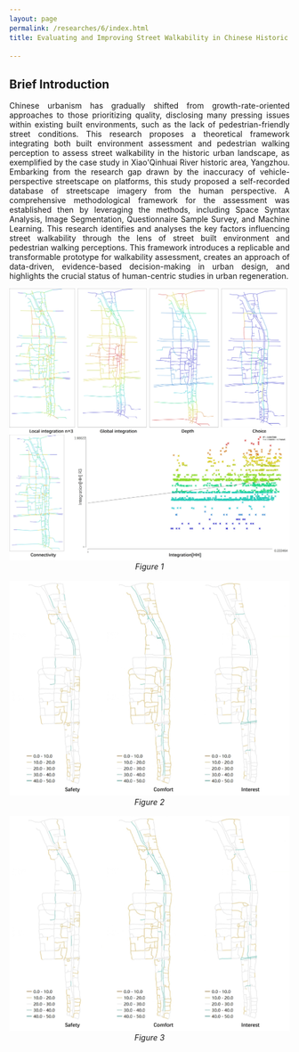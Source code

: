 ```yaml
---
layout: page
permalink: /researches/6/index.html
title: Evaluating and Improving Street Walkability in Chinese Historic Urban Landscape _ A case study of the Xiao'Qinhuai River historic area in Yangzhou

---
```


##  Brief Introduction

<p style="text-align: justify;"> 
 Chinese urbanism has gradually shifted from growth-rate-oriented approaches to those prioritizing quality, disclosing many pressing issues within existing built environments, such as the lack of pedestrian-friendly street conditions. This research proposes a theoretical framework integrating both built environment assessment and pedestrian walking perception to assess street walkability in the historic urban landscape, as exemplified by the case study in Xiao'Qinhuai River historic area, Yangzhou. Embarking from the research gap drawn by the inaccuracy of vehicle-perspective streetscape on platforms, this study proposed a self-recorded database of streetscape imagery from the human perspective. A comprehensive methodological framework for the assessment was established then by leveraging the methods, including Space Syntax Analysis, Image Segmentation, Questionnaire Sample Survey, and Machine Learning. This research identifies and analyses the key factors influencing street walkability through the lens of street built environment and pedestrian walking perceptions. This framework introduces a replicable and transformable prototype for walkability assessment, creates an approach of data-driven, evidence-based decision-making in urban design, and highlights the crucial status of human-centric studies in urban regeneration. 
</p>

<center>

<img src="/researches/6/f1.jpg">
<em>Figure 1</em>
<br><br>

<img src="/researches/6/f3.jpg">
<em>Figure 2</em>
<br><br>

<img src="/researches/6/f3.jpg">
<em>Figure 3</em>
<br><br>

</center>